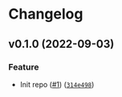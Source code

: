 # Changelog

<!--next-version-placeholder-->

## v0.1.0 (2022-09-03)
### Feature
* Init repo ([#1](https://github.com/Bluetooth-Devices/bluemaestro-ble/issues/1)) ([`314e498`](https://github.com/Bluetooth-Devices/bluemaestro-ble/commit/314e498eaf07a1df807b71cdb054b6e19330ecf3))

